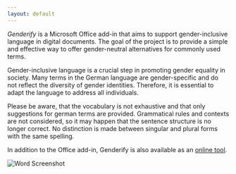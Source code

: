 ```yaml
---
layout: default
---
```


_Genderify_ is a Microsoft Office add-in that aims to support gender-inclusive language in digital documents. The goal of the
project is to provide a simple and effective way to offer gender-neutral alternatives for commonly used terms.

Gender-inclusive language is a crucial step in promoting gender equality in society. Many terms in the German language
are gender-specific and do not reflect the diversity of gender identities. Therefore, it is essential to adapt the
language to address all individuals.

Please be aware, that the vocabulary is not exhaustive and that only suggestions for german terms are provided.
Grammatical rules and contexts are not considered, so it may happen that the sentence structure is no longer correct.
No distinction is made between singular and plural forms with the same spelling.

In addition to the Office add-in, Genderify is also available as an [online tool](https://genderify.vercel.app/).

<div class="screenshot-gallery">
  <img src="assets/screenshots/word.png" alt="Word Screenshot" class="screenshot-thumb" onclick="openLightbox('assets/screenshots/word.png')" />
</div>

<div id="lightbox-overlay" style="display:none;" onclick="closeLightbox(event)">
  <span id="lightbox-close" onclick="closeLightbox(event)">&times;</span>
  <img id="lightbox-img" src="" alt="Screenshot" />
</div>
